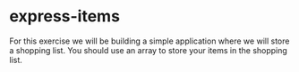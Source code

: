 # express-items
For this exercise we will be building a simple application where we will store a shopping list. You should use an array to store your items in the shopping list.
